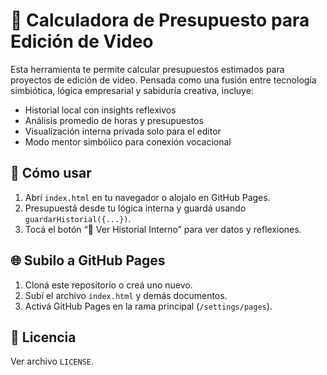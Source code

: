 
# 🎥 Calculadora de Presupuesto para Edición de Video

Esta herramienta te permite calcular presupuestos estimados para proyectos de edición de video. Pensada como una fusión entre tecnología simbiótica, lógica empresarial y sabiduría creativa, incluye:

- Historial local con insights reflexivos
- Análisis promedio de horas y presupuestos
- Visualización interna privada solo para el editor
- Modo mentor simbólico para conexión vocacional

## 🚀 Cómo usar
1. Abrí `index.html` en tu navegador o alojalo en GitHub Pages.
2. Presupuestá desde tu lógica interna y guardá usando `guardarHistorial({...})`.
3. Tocá el botón “📁 Ver Historial Interno” para ver datos y reflexiones.

## 🌐 Subilo a GitHub Pages
1. Cloná este repositorio o creá uno nuevo.
2. Subí el archivo `index.html` y demás documentos.
3. Activá GitHub Pages en la rama principal (`/settings/pages`).

## 🧾 Licencia
Ver archivo `LICENSE`.
